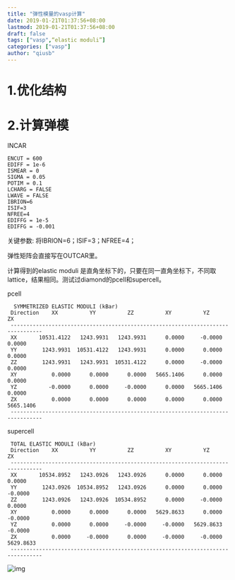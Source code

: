 ```yaml
---
title: "弹性模量的vasp计算"
date: 2019-01-21T01:37:56+08:00
lastmod: 2019-01-21T01:37:56+08:00
draft: false
tags: ["vasp",“elastic moduli”]
categories: ["vasp"]
author: "qiusb"
---
```


# 1.优化结构


# 2.计算弹模

INCAR
```
ENCUT = 600
EDIFF = 1e-6
ISMEAR = 0
SIGMA = 0.05
POTIM = 0.1
LCHARG = FALSE
LWAVE = FALSE
IBRION=6
ISIF=3
NFREE=4
EDIFFG = 1e-5
EDIFFG = -0.001
```
关键参数:  将IBRION=6；ISIF=3；NFREE=4；

弹性矩阵会直接写在OUTCAR里。


计算得到的elastic moduli 是直角坐标下的，只要在同一直角坐标下，不同取lattice，结果相同。测试过diamond的pcell和supercell。


pcell
```
  SYMMETRIZED ELASTIC MODULI (kBar)
 Direction    XX          YY          ZZ          XY          YZ          ZX
 --------------------------------------------------------------------------------
 XX       10531.4122   1243.9931   1243.9931      0.0000     -0.0000      0.0000
 YY        1243.9931  10531.4122   1243.9931      0.0000      0.0000      0.0000
 ZZ        1243.9931   1243.9931  10531.4122      0.0000     -0.0000      0.0000
 XY           0.0000      0.0000      0.0000   5665.1406      0.0000      0.0000
 YZ          -0.0000      0.0000     -0.0000      0.0000   5665.1406      0.0000
 ZX           0.0000      0.0000      0.0000      0.0000      0.0000   5665.1406
 --------------------------------------------------------------------------------
```


supercell
```
 TOTAL ELASTIC MODULI (kBar)
 Direction    XX          YY          ZZ          XY          YZ          ZX
 --------------------------------------------------------------------------------
 XX       10534.8952   1243.0926   1243.0926      0.0000      0.0000      0.0000
 YY        1243.0926  10534.8952   1243.0926      0.0000      0.0000     -0.0000
 ZZ        1243.0926   1243.0926  10534.8952      0.0000     -0.0000      0.0000
 XY           0.0000      0.0000      0.0000   5629.8633      0.0000     -0.0000
 YZ           0.0000      0.0000     -0.0000     -0.0000   5629.8633     -0.0000
 ZX           0.0000     -0.0000      0.0000     -0.0000     -0.0000   5629.8633
 --------------------------------------------------------------------------------
```
![img](https://github.com/shaobinqiu/shaobinqiu.github.io/blob/master/images/cmder.jpg "img")

